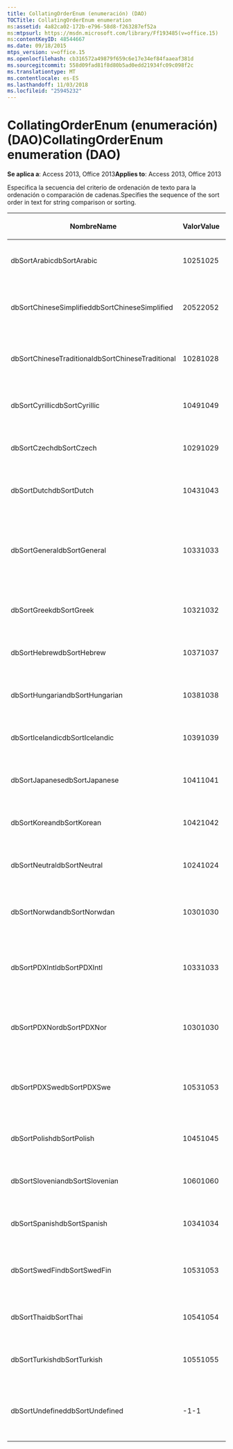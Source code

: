 ```yaml
---
title: CollatingOrderEnum (enumeración) (DAO)
TOCTitle: CollatingOrderEnum enumeration
ms:assetid: 4a82ca02-172b-e796-58d8-f263287ef52a
ms:mtpsurl: https://msdn.microsoft.com/library/Ff193485(v=office.15)
ms:contentKeyID: 48544667
ms.date: 09/18/2015
mtps_version: v=office.15
ms.openlocfilehash: cb316572a49879f659c6e17e34ef84faaeaf381d
ms.sourcegitcommit: 558d09fad81f8d80b5ad0edd21934fc09c098f2c
ms.translationtype: MT
ms.contentlocale: es-ES
ms.lasthandoff: 11/03/2018
ms.locfileid: "25945232"
---
```

# <a name="collatingorderenum-enumeration-dao"></a><span data-ttu-id="26d95-102">CollatingOrderEnum (enumeración) (DAO)</span><span class="sxs-lookup"><span data-stu-id="26d95-102">CollatingOrderEnum enumeration (DAO)</span></span>


<span data-ttu-id="26d95-103">**Se aplica a**: Access 2013, Office 2013</span><span class="sxs-lookup"><span data-stu-id="26d95-103">**Applies to**: Access 2013, Office 2013</span></span>

<span data-ttu-id="26d95-104">Especifica la secuencia del criterio de ordenación de texto para la ordenación o comparación de cadenas.</span><span class="sxs-lookup"><span data-stu-id="26d95-104">Specifies the sequence of the sort order in text for string comparison or sorting.</span></span>

<table>
<colgroup>
<col style="width: 33%" />
<col style="width: 33%" />
<col style="width: 33%" />
</colgroup>
<thead>
<tr class="header">
<th><p><span data-ttu-id="26d95-105">Nombre</span><span class="sxs-lookup"><span data-stu-id="26d95-105">Name</span></span></p></th>
<th><p><span data-ttu-id="26d95-106">Valor</span><span class="sxs-lookup"><span data-stu-id="26d95-106">Value</span></span></p></th>
<th><p><span data-ttu-id="26d95-107">Descripción</span><span class="sxs-lookup"><span data-stu-id="26d95-107">Description</span></span></p></th>
</tr>
</thead>
<tbody>
<tr class="odd">
<td><p><span data-ttu-id="26d95-108">dbSortArabic</span><span class="sxs-lookup"><span data-stu-id="26d95-108">dbSortArabic</span></span></p></td>
<td><p><span data-ttu-id="26d95-109">1025</span><span class="sxs-lookup"><span data-stu-id="26d95-109">1025</span></span></p></td>
<td><p><span data-ttu-id="26d95-110">Criterio de ordenación en árabe</span><span class="sxs-lookup"><span data-stu-id="26d95-110">Arabic collating order</span></span></p></td>
</tr>
<tr class="even">
<td><p><span data-ttu-id="26d95-111">dbSortChineseSimplified</span><span class="sxs-lookup"><span data-stu-id="26d95-111">dbSortChineseSimplified</span></span></p></td>
<td><p><span data-ttu-id="26d95-112">2052</span><span class="sxs-lookup"><span data-stu-id="26d95-112">2052</span></span></p></td>
<td><p><span data-ttu-id="26d95-113">Criterio de ordenación en chino simplificado</span><span class="sxs-lookup"><span data-stu-id="26d95-113">Simplified Chinese collating order</span></span></p></td>
</tr>
<tr class="odd">
<td><p><span data-ttu-id="26d95-114">dbSortChineseTraditional</span><span class="sxs-lookup"><span data-stu-id="26d95-114">dbSortChineseTraditional</span></span></p></td>
<td><p><span data-ttu-id="26d95-115">1028</span><span class="sxs-lookup"><span data-stu-id="26d95-115">1028</span></span></p></td>
<td><p><span data-ttu-id="26d95-116">Criterio de ordenación en chino tradicional</span><span class="sxs-lookup"><span data-stu-id="26d95-116">Traditional Chinese collating order</span></span></p></td>
</tr>
<tr class="even">
<td><p><span data-ttu-id="26d95-117">dbSortCyrillic</span><span class="sxs-lookup"><span data-stu-id="26d95-117">dbSortCyrillic</span></span></p></td>
<td><p><span data-ttu-id="26d95-118">1049</span><span class="sxs-lookup"><span data-stu-id="26d95-118">1049</span></span></p></td>
<td><p><span data-ttu-id="26d95-119">Criterio de ordenación en ruso</span><span class="sxs-lookup"><span data-stu-id="26d95-119">Russian collating order</span></span></p></td>
</tr>
<tr class="odd">
<td><p><span data-ttu-id="26d95-120">dbSortCzech</span><span class="sxs-lookup"><span data-stu-id="26d95-120">dbSortCzech</span></span></p></td>
<td><p><span data-ttu-id="26d95-121">1029</span><span class="sxs-lookup"><span data-stu-id="26d95-121">1029</span></span></p></td>
<td><p><span data-ttu-id="26d95-122">Criterio de ordenación en checo</span><span class="sxs-lookup"><span data-stu-id="26d95-122">Czech collating order</span></span></p></td>
</tr>
<tr class="even">
<td><p><span data-ttu-id="26d95-123">dbSortDutch</span><span class="sxs-lookup"><span data-stu-id="26d95-123">dbSortDutch</span></span></p></td>
<td><p><span data-ttu-id="26d95-124">1043</span><span class="sxs-lookup"><span data-stu-id="26d95-124">1043</span></span></p></td>
<td><p><span data-ttu-id="26d95-125">Criterio de ordenación en neerlandés</span><span class="sxs-lookup"><span data-stu-id="26d95-125">Dutch collating order</span></span></p></td>
</tr>
<tr class="odd">
<td><p><span data-ttu-id="26d95-126">dbSortGeneral</span><span class="sxs-lookup"><span data-stu-id="26d95-126">dbSortGeneral</span></span></p></td>
<td><p><span data-ttu-id="26d95-127">1033</span><span class="sxs-lookup"><span data-stu-id="26d95-127">1033</span></span></p></td>
<td><p><span data-ttu-id="26d95-128">Criterio de ordenación en inglés, alemán, francés y portugués</span><span class="sxs-lookup"><span data-stu-id="26d95-128">English, German, French, and Portuguese collating order</span></span></p></td>
</tr>
<tr class="even">
<td><p><span data-ttu-id="26d95-129">dbSortGreek</span><span class="sxs-lookup"><span data-stu-id="26d95-129">dbSortGreek</span></span></p></td>
<td><p><span data-ttu-id="26d95-130">1032</span><span class="sxs-lookup"><span data-stu-id="26d95-130">1032</span></span></p></td>
<td><p><span data-ttu-id="26d95-131">Criterio de ordenación en griego</span><span class="sxs-lookup"><span data-stu-id="26d95-131">Greek collating order</span></span></p></td>
</tr>
<tr class="odd">
<td><p><span data-ttu-id="26d95-132">dbSortHebrew</span><span class="sxs-lookup"><span data-stu-id="26d95-132">dbSortHebrew</span></span></p></td>
<td><p><span data-ttu-id="26d95-133">1037</span><span class="sxs-lookup"><span data-stu-id="26d95-133">1037</span></span></p></td>
<td><p><span data-ttu-id="26d95-134">Criterio de ordenación en hebreo</span><span class="sxs-lookup"><span data-stu-id="26d95-134">Hebrew collating order</span></span></p></td>
</tr>
<tr class="even">
<td><p><span data-ttu-id="26d95-135">dbSortHungarian</span><span class="sxs-lookup"><span data-stu-id="26d95-135">dbSortHungarian</span></span></p></td>
<td><p><span data-ttu-id="26d95-136">1038</span><span class="sxs-lookup"><span data-stu-id="26d95-136">1038</span></span></p></td>
<td><p><span data-ttu-id="26d95-137">Criterio de ordenación en húngaro</span><span class="sxs-lookup"><span data-stu-id="26d95-137">Hungarian collating order</span></span></p></td>
</tr>
<tr class="odd">
<td><p><span data-ttu-id="26d95-138">dbSortIcelandic</span><span class="sxs-lookup"><span data-stu-id="26d95-138">dbSortIcelandic</span></span></p></td>
<td><p><span data-ttu-id="26d95-139">1039</span><span class="sxs-lookup"><span data-stu-id="26d95-139">1039</span></span></p></td>
<td><p><span data-ttu-id="26d95-140">Criterio de ordenación en islandés</span><span class="sxs-lookup"><span data-stu-id="26d95-140">Icelandic collating order</span></span></p></td>
</tr>
<tr class="even">
<td><p><span data-ttu-id="26d95-141">dbSortJapanese</span><span class="sxs-lookup"><span data-stu-id="26d95-141">dbSortJapanese</span></span></p></td>
<td><p><span data-ttu-id="26d95-142">1041</span><span class="sxs-lookup"><span data-stu-id="26d95-142">1041</span></span></p></td>
<td><p><span data-ttu-id="26d95-143">Criterio de ordenación en japonés</span><span class="sxs-lookup"><span data-stu-id="26d95-143">Japanese collating order</span></span></p></td>
</tr>
<tr class="odd">
<td><p><span data-ttu-id="26d95-144">dbSortKorean</span><span class="sxs-lookup"><span data-stu-id="26d95-144">dbSortKorean</span></span></p></td>
<td><p><span data-ttu-id="26d95-145">1042</span><span class="sxs-lookup"><span data-stu-id="26d95-145">1042</span></span></p></td>
<td><p><span data-ttu-id="26d95-146">Criterio de ordenación en coreano</span><span class="sxs-lookup"><span data-stu-id="26d95-146">Korean collating order</span></span></p></td>
</tr>
<tr class="even">
<td><p><span data-ttu-id="26d95-147">dbSortNeutral</span><span class="sxs-lookup"><span data-stu-id="26d95-147">dbSortNeutral</span></span></p></td>
<td><p><span data-ttu-id="26d95-148">1024</span><span class="sxs-lookup"><span data-stu-id="26d95-148">1024</span></span></p></td>
<td><p><span data-ttu-id="26d95-149">Criterio de ordenación neutral</span><span class="sxs-lookup"><span data-stu-id="26d95-149">Neutral collating order</span></span></p></td>
</tr>
<tr class="odd">
<td><p><span data-ttu-id="26d95-150">dbSortNorwdan</span><span class="sxs-lookup"><span data-stu-id="26d95-150">dbSortNorwdan</span></span></p></td>
<td><p><span data-ttu-id="26d95-151">1030</span><span class="sxs-lookup"><span data-stu-id="26d95-151">1030</span></span></p></td>
<td><p><span data-ttu-id="26d95-152">Criterio de ordenación en noruego y danés</span><span class="sxs-lookup"><span data-stu-id="26d95-152">Norwegian and Danish collating order</span></span></p></td>
</tr>
<tr class="even">
<td><p><span data-ttu-id="26d95-153">dbSortPDXIntl</span><span class="sxs-lookup"><span data-stu-id="26d95-153">dbSortPDXIntl</span></span></p></td>
<td><p><span data-ttu-id="26d95-154">1033</span><span class="sxs-lookup"><span data-stu-id="26d95-154">1033</span></span></p></td>
<td><p><span data-ttu-id="26d95-155">Criterio de ordenación internacional con Paradox</span><span class="sxs-lookup"><span data-stu-id="26d95-155">Paradox international collating order</span></span></p></td>
</tr>
<tr class="odd">
<td><p><span data-ttu-id="26d95-156">dbSortPDXNor</span><span class="sxs-lookup"><span data-stu-id="26d95-156">dbSortPDXNor</span></span></p></td>
<td><p><span data-ttu-id="26d95-157">1030</span><span class="sxs-lookup"><span data-stu-id="26d95-157">1030</span></span></p></td>
<td><p><span data-ttu-id="26d95-158">Criterio de ordenación en noruego y danés con Paradox</span><span class="sxs-lookup"><span data-stu-id="26d95-158">Paradox Norwegian and Danish collating order</span></span></p></td>
</tr>
<tr class="even">
<td><p><span data-ttu-id="26d95-159">dbSortPDXSwe</span><span class="sxs-lookup"><span data-stu-id="26d95-159">dbSortPDXSwe</span></span></p></td>
<td><p><span data-ttu-id="26d95-160">1053</span><span class="sxs-lookup"><span data-stu-id="26d95-160">1053</span></span></p></td>
<td><p><span data-ttu-id="26d95-161">Criterio de ordenación en sueco y finlandés con Paradox</span><span class="sxs-lookup"><span data-stu-id="26d95-161">Paradox Swedish and Finnish collating order</span></span></p></td>
</tr>
<tr class="odd">
<td><p><span data-ttu-id="26d95-162">dbSortPolish</span><span class="sxs-lookup"><span data-stu-id="26d95-162">dbSortPolish</span></span></p></td>
<td><p><span data-ttu-id="26d95-163">1045</span><span class="sxs-lookup"><span data-stu-id="26d95-163">1045</span></span></p></td>
<td><p><span data-ttu-id="26d95-164">Criterio de ordenación en polaco</span><span class="sxs-lookup"><span data-stu-id="26d95-164">Polish collating order</span></span></p></td>
</tr>
<tr class="even">
<td><p><span data-ttu-id="26d95-165">dbSortSlovenian</span><span class="sxs-lookup"><span data-stu-id="26d95-165">dbSortSlovenian</span></span></p></td>
<td><p><span data-ttu-id="26d95-166">1060</span><span class="sxs-lookup"><span data-stu-id="26d95-166">1060</span></span></p></td>
<td><p><span data-ttu-id="26d95-167">Criterio de ordenación en esloveno</span><span class="sxs-lookup"><span data-stu-id="26d95-167">Slovenian collating order</span></span></p></td>
</tr>
<tr class="odd">
<td><p><span data-ttu-id="26d95-168">dbSortSpanish</span><span class="sxs-lookup"><span data-stu-id="26d95-168">dbSortSpanish</span></span></p></td>
<td><p><span data-ttu-id="26d95-169">1034</span><span class="sxs-lookup"><span data-stu-id="26d95-169">1034</span></span></p></td>
<td><p><span data-ttu-id="26d95-170">Criterio de ordenación en español</span><span class="sxs-lookup"><span data-stu-id="26d95-170">Spanish collating order</span></span></p></td>
</tr>
<tr class="even">
<td><p><span data-ttu-id="26d95-171">dbSortSwedFin</span><span class="sxs-lookup"><span data-stu-id="26d95-171">dbSortSwedFin</span></span></p></td>
<td><p><span data-ttu-id="26d95-172">1053</span><span class="sxs-lookup"><span data-stu-id="26d95-172">1053</span></span></p></td>
<td><p><span data-ttu-id="26d95-173">Criterio de ordenación en sueco y finlandés</span><span class="sxs-lookup"><span data-stu-id="26d95-173">Swedish and Finnish collating order</span></span></p></td>
</tr>
<tr class="odd">
<td><p><span data-ttu-id="26d95-174">dbSortThai</span><span class="sxs-lookup"><span data-stu-id="26d95-174">dbSortThai</span></span></p></td>
<td><p><span data-ttu-id="26d95-175">1054</span><span class="sxs-lookup"><span data-stu-id="26d95-175">1054</span></span></p></td>
<td><p><span data-ttu-id="26d95-176">Criterio de ordenación en tailandés</span><span class="sxs-lookup"><span data-stu-id="26d95-176">Thai collating order</span></span></p></td>
</tr>
<tr class="even">
<td><p><span data-ttu-id="26d95-177">dbSortTurkish</span><span class="sxs-lookup"><span data-stu-id="26d95-177">dbSortTurkish</span></span></p></td>
<td><p><span data-ttu-id="26d95-178">1055</span><span class="sxs-lookup"><span data-stu-id="26d95-178">1055</span></span></p></td>
<td><p><span data-ttu-id="26d95-179">Criterio de ordenación en turco</span><span class="sxs-lookup"><span data-stu-id="26d95-179">Turkish collating order</span></span></p></td>
</tr>
<tr class="odd">
<td><p><span data-ttu-id="26d95-180">dbSortUndefined</span><span class="sxs-lookup"><span data-stu-id="26d95-180">dbSortUndefined</span></span></p></td>
<td><p><span data-ttu-id="26d95-181">-1</span><span class="sxs-lookup"><span data-stu-id="26d95-181">-1</span></span></p></td>
<td><p><span data-ttu-id="26d95-182">Criterio de ordenación indefinido o desconocido</span><span class="sxs-lookup"><span data-stu-id="26d95-182">Collating order undefined or unknown</span></span></p></td>
</tr>
</tbody>
</table>

